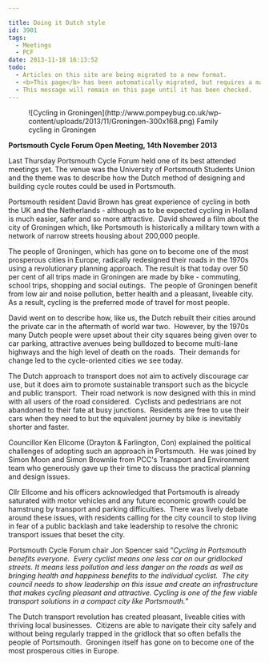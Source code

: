 ```yaml
---

title: Doing it Dutch style
id: 3901
tags:
  - Meetings
  - PCF
date: 2013-11-18 16:13:52
todo:
  - Articles on this site are being migrated to a new format.
  - <b>This page</b> has been automatically migrated, but requires a manual check-&amp;-tune to ensure the format and links all work as expected.
  - This message will remain on this page until it has been checked.
---
```


<figure id="attachment_3902" align="alignright" width="300">![Cycling in Groningen](http://www.pompeybug.co.uk/wp-content/uploads/2013/11/Groningen-300x168.png) Family cycling in Groningen</figure>

**Portsmouth Cycle Forum Open Meeting, 14th November 2013**

Last Thursday Portsmouth Cycle Forum held one of its best attended meetings yet. The venue was the University of Portsmouth Students Union and the theme was to describe how the Dutch method of designing and building cycle routes could be used in Portsmouth.

Portsmouth resident David Brown has great experience of cycling in both the UK and the Netherlands - although as to be expected cycling in Holland is much easier, safer and so more attractive.  David showed a film about the city of Groningen which, like Portsmouth is historically a military town with a network of narrow streets housing about 200,000 people.

The people of Groningen, which has gone on to become one of the most prosperous cities in Europe, radically redesigned their roads in the 1970s using a revolutionary planning approach. The result is that today over 50 per cent of all trips made in Groningen are made by bike - commuting, school trips, shopping and social outings.  The people of Groningen benefit from low air and noise pollution, better health and a pleasant, liveable city.  As a result, cycling is the preferred mode of travel for most people.

David went on to describe how, like us, the Dutch rebuilt their cities around the private car in the aftermath of world war two.  However, by the 1970s many Dutch people were upset about their city squares being given over to car parking, attractive avenues being bulldozed to become multi-lane highways and the high level of death on the roads.  Their demands for change led to the cycle-oriented cities we see today.

The Dutch approach to transport does not aim to actively discourage car use, but it does aim to promote sustainable transport such as the bicycle and public transport.  Their road network is now designed with this in mind with all users of the road considered.  Cyclists and pedestrians are not abandoned to their fate at busy junctions.  Residents are free to use their cars when they need to but the equivalent journey by bike is inevitably shorter and faster.

Councillor Ken Ellcome (Drayton &amp; Farlington, Con) explained the political challenges of adopting such an approach in Portsmouth.  He was joined by Simon Moon and Simon Brownlie from PCC's Transport and Environment team who generously gave up their time to discuss the practical planning and design issues.

Cllr Ellcome and his officers acknowledged that Portsmouth is already saturated with motor vehicles and any future economic growth could be hamstrung by transport and parking difficulties.  There was lively debate around these issues, with residents calling for the city council to stop living in fear of a public backlash and take leadership to resolve the chronic transport issues that beset the city.

Portsmouth Cycle Forum chair Jon Spencer said “_Cycling in Portsmouth benefits everyone.  Every cyclist means one less car on our gridlocked streets. It means less pollution and less danger on the roads as well as bringing health and happiness benefits to the individual cyclist.  The city council needs to show leadership on this issue and create an infrastructure that makes cycling pleasant and attractive. Cycling is one of the few viable transport solutions in a compact city like Portsmouth._”

The Dutch transport revolution has created pleasant, liveable cities with thriving local businesses.  Citizens are able to navigate their city safely and without being regularly trapped in the gridlock that so often befalls the people of Portsmouth.  Groningen itself has gone on to become one of the most prosperous cities in Europe.